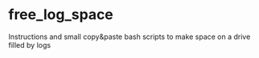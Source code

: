 # free_log_space
Instructions and small copy&amp;paste bash scripts to make space on a drive filled by logs

